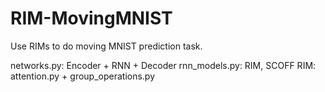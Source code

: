 # RIM-MovingMNIST
Use RIMs to do moving MNIST prediction task. 

networks.py: Encoder + RNN + Decoder
    rnn_models.py: RIM, SCOFF
    RIM: attention.py + group_operations.py